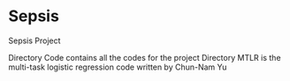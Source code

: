 Sepsis
======

Sepsis Project 

Directory Code contains all the codes for the project
Directory MTLR is the multi-task logistic regression code written by Chun-Nam Yu
